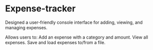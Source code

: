 # Expense-tracker
Designed a user-friendly console interface for adding, viewing, and managing expenses.

Allows users to:
Add an expense with a category and amount.
View all expenses.
Save and load expenses to/from a file.
